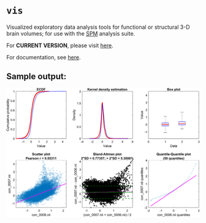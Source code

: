 # `vis`

Visualized exploratory data analysis tools for functional or structural 3-D brain volumes; for use with the [SPM](https://www.fil.ion.ucl.ac.uk/spm/) analysis suite.

For **CURRENT VERSION**, please visit [here](http://tools.robjellis.net).

For documentation, see [here](http://robjellis.net/tools/vis_documentation.pdf).

## Sample output:
<img src = "vis_example.png">

